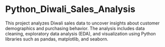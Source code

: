 # Python_Diwali_Sales_Analysis
This project analyzes Diwali sales data to uncover insights about customer demographics and purchasing behavior. The analysis includes data cleaning, exploratory data analysis (EDA), and visualization using Python libraries such as pandas, matplotlib, and seaborn.
